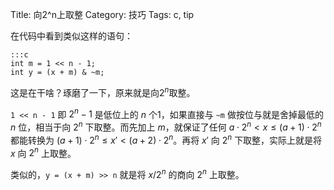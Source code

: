 Title: 向2^n上取整
Category: 技巧
Tags: c, tip

在代码中看到类似这样的语句：

    :::c
    int m = 1 << n - 1;
    int y = (x + m) & ~m;

这是在干啥？琢磨了一下，原来就是向$2^n$取整。

`1 << n - 1` 即 $2^n-1$ 是低位上的 $n$ 个1，如果直接与 `~m` 做按位与就是舍掉最低的 $n$ 位，相当于向 $2^n$ 下取整。而先加上 $m$，就保证了任何 $a\cdot 2^n<x\leq (a+1)\cdot 2^n$ 都能转换为 $(a+1)\cdot 2^n\leq x' < (a+2)\cdot 2^n$。再将 $x'$ 向 $2^n$ 下取整，实际上就是将 $x$ 向 $2^n$ 上取整。

类似的，`y = (x + m) >> n` 就是将 $x/2^n$ 的商向 $2^n$ 上取整。
